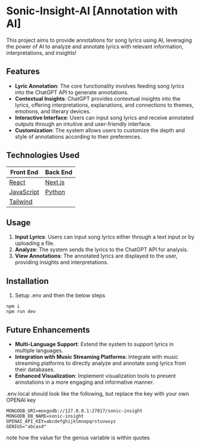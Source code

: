 #  Sonic-Insight-AI \[Annotation with AI]

This project aims to provide annotations for song lyrics using AI, leveraging the power of AI to analyze and annotate lyrics with relevant information, interpretations, and insights!

## Features
- **Lyric Annotation**: The core functionality involves feeding song lyrics into the ChatGPT API to generate annotations.
- **Contextual Insights**: ChatGPT provides contextual insights into the lyrics, offering interpretations, explanations, and connections to themes, emotions, and literary devices.
- **Interactive Interface**: Users can input song lyrics and receive annotated outputs through an intuitive and user-friendly interface.
- **Customization**: The system allows users to customize the depth and style of annotations according to their preferences.

## Technologies Used
| Front End | Back End |
| --------- | -------- |
| [React](https://react.dev/) |[Next.js](https://nextjs.org/)|
| [JavaScript](https://developer.mozilla.org/en-US/docs/Web/JavaScript) |[Python](https://www.python.org/)|
| [Tailwind](https://tailwindcss.com/)||

## Usage
1. **Input Lyrics**: Users can input song lyrics either through a text input or by uploading a file.
2. **Analyze**: The system sends the lyrics to the ChatGPT API for analysis.
3. **View Annotations**: The annotated lyrics are displayed to the user, providing insights and interpretations.
## Installation
1. Setup .env and then the below steps
```
npm i
npm run dev
```
## Future Enhancements
- **Multi-Language Support**: Extend the system to support lyrics in multiple languages.
- **Integration with Music Streaming Platforms**: Integrate with music streaming platforms to directly analyze and annotate song lyrics from their databases.
- **Enhanced Visualization**: Implement visualization tools to present annotations in a more engaging and informative manner.

.env.local should look like the following, but replace the key with your own OPENAI key
```
MONGODB_URI=mongodb://127.0.0.1:27017/sonic-insight
MONGODB_DB_NAME=sonic-insight
OPENAI_API_KEY=abcdefghijklmnopqrstuvwxyz
GENIUS="abcasd"
```
note how the value for the genius variable is within quotes
